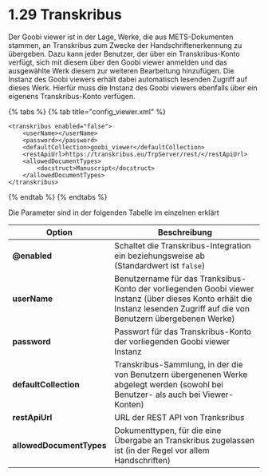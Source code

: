 # 1.29 Transkribus

Der Goobi viewer ist in der Lage, Werke, die aus METS-Dokumenten stammen, an Transkribus zum Zwecke der Handschriftenerkennung zu übergeben. Dazu kann jeder Benutzer, der über ein Transkribus-Konto verfügt, sich mit diesem über den Goobi viewer anmelden und das ausgewählte Werk diesem zur weiteren Bearbeitung hinzufügen. Die Instanz des Goobi viewers erhält dabei automatisch lesenden Zugriff auf dieses Werk. Hierfür muss die Instanz des Goobi viewers ebenfalls über ein eigenens Transkribus-Konto verfügen.

{% tabs %}
{% tab title="config_viewer.xml" %}
```markup
<transkribus enabled="false">
    <userName></userName>
    <password></password>
    <defaultCollection>goobi_viewer</defaultCollection>
    <restApiUrl>https://transkribus.eu/TrpServer/rest/</restApiUrl>
    <allowedDocumentTypes>
        <docstruct>Manuscript</docstruct>
    </allowedDocumentTypes>
</transkribus>
```
{% endtab %}
{% endtabs %}

Die Parameter sind in der folgenden Tabelle im einzelnen erklärt

| **Option**               | Beschreibung                                                                                                                                                                |
| ------------------------ | --------------------------------------------------------------------------------------------------------------------------------------------------------------------------- |
| **@enabled**             | Schaltet die Transkribus-Integration ein beziehungsweise ab (Standardwert ist `false`)                                                                                      |
| **userName**             | Benutzername für das Tranksibus-Konto der vorliegenden Goobi viewer Instanz (über dieses Konto erhält die Instanz lesenden Zugriff auf die von Benutzern übergebenen Werke) |
| **password**             | Passwort für das Transkribus-Konto der vorliegenden Goobi viewer Instanz                                                                                                    |
| **defaultCollection**    | Transkribus-Sammlung, in der die von Benutzern übergenenen Werke abgelegt werden (sowohl bei Benutzer- als auch bei Viewer-Konten)                                          |
| **restApiUrl**           | URL der REST API von Tranksribus                                                                                                                                            |
| **allowedDocumentTypes** | Dokumenttypen, für die eine Übergabe an Transkribus zugelassen ist (in der Regel vor allem Handschriften)                                                                   |
